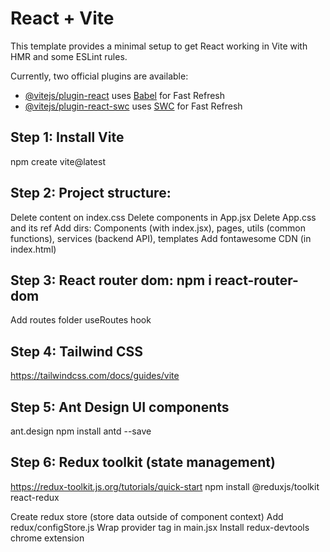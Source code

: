 # React + Vite

This template provides a minimal setup to get React working in Vite with HMR and some ESLint rules.

Currently, two official plugins are available:

- [@vitejs/plugin-react](https://github.com/vitejs/vite-plugin-react/blob/main/packages/plugin-react/README.md) uses [Babel](https://babeljs.io/) for Fast Refresh
- [@vitejs/plugin-react-swc](https://github.com/vitejs/vite-plugin-react-swc) uses [SWC](https://swc.rs/) for Fast Refresh

## Step 1: Install Vite

npm create vite@latest

## Step 2: Project structure:

Delete content on index.css
Delete components in App.jsx
Delete App.css and its ref
Add dirs: Components (with index.jsx), pages, utils (common functions), services (backend API), templates
Add fontawesome CDN (in index.html)

## Step 3: React router dom: npm i react-router-dom

Add routes folder
useRoutes hook

## Step 4: Tailwind CSS

https://tailwindcss.com/docs/guides/vite

## Step 5: Ant Design UI components

ant.design
npm install antd --save

## Step 6: Redux toolkit (state management)

https://redux-toolkit.js.org/tutorials/quick-start
npm install @reduxjs/toolkit react-redux

Create redux store (store data outside of component context)
Add redux/configStore.js
Wrap provider tag in main.jsx
Install redux-devtools chrome extension
